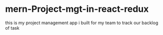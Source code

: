 # mern-Project-mgt-in-react-redux
this is my project management app i built for my team to track our backlog of task 
